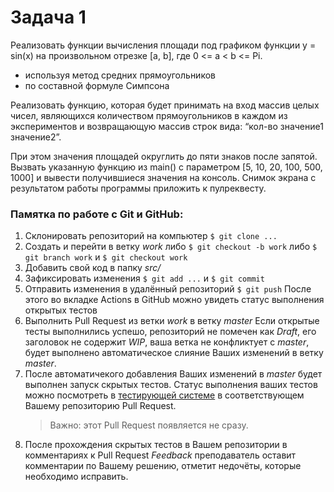 # Задача 1

Реализовать  функции  вычисления  площади  под  графиком  функции  y  =  sin(x)  на  произвольном отрезке [a, b], где 0 <= a < b <= Pi.
- используя метод средних прямоугольников
- по составной формуле Симпсона

Реализовать  функцию,  которая  будет  принимать  на  вход  массив  целых  чисел,  являющихся количеством  прямоугольников  в  каждом  из  экспериментов  и  возвращающую  массив  строк  вида: “кол-во  значение1  значение2”. 

При  этом  значения  площадей  округлить  до  пяти  знаков  после запятой.  Вызвать  указанную  функцию  из  main()  с  параметром  [5,  10,  20,  100,  500,  1000]  и  вывести получившиеся значения на консоль. Снимок экрана с результатом работы программы приложить к пулреквесту.

### Памятка по работе с Git и GitHub:
1. Склонировать репозиторий на компьютер
	`$ git clone ...`
1. Создать и перейти в ветку *work*
	либо `$ git checkout -b work`
	либо `$ git branch work` и `$ git checkout work`
1. Добавить свой код в папку *src/*
1. Зафиксировать изменения
	`$ git add ...` и `$ git commit`
1. Отправить изменения в удалённый репозиторий
	`$ git push`
	После этого во вкладке Actions в GitHub можно увидеть статус выполнения открытых тестов
1. Выполнить Pull Request из ветки *work* в ветку *master*
	Если открытые тесты выполнились успешо, репозиторий не помечен как *Draft*, его заголовок не содержит *WIP*,  ваша ветка не конфликтует с *master*, будет выполнено автоматическое слияние Ваших изменений в ветку *master*.
1. После автоматичекого добавления Ваших изменений в *master* будет выполнен запуск скрытых тестов. Статус выполнения ваших тестов можно посмотреть в [тестирующей системе](https://github.com/spbu-coding/1-grading-system) в соответствующем Вашему репозиторию Pull Request. 
	> Важно: этот Pull Request появляется не сразу.
1. После прохождения скрытых тестов в Вашем репозитории в комментариях к Pull Request *Feedback* преподаватель оставит комментарии по Вашему решению, отметит недочёты, которые необходимо исправить.
